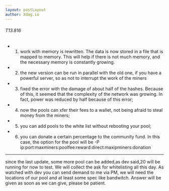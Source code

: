 ```yaml
---
layout: postLayout
author: Xdag.io
---
```


###### T13.816
- 1) work with memory is rewritten. The data is now stored in a file that is mapped to memory. This will help if there is not much memory, and the necessary memory is constantly growing.
- 2) the new version can be run in parallel with the old one, if you have a powerful server, so as not to interrupt the work of the miners
- 3) fixed the error with the damage of about half of the hashes. Because of this, it seemed that the complexity of the network was growing. In fact, power was reduced by half because of this error;
- 4) now the pools can xfer their fees to a wallet, not being afraid to steal money from the miners;
- 5) you can add pools to the white list without rebooting your pool;
- 6) you can donate a certain percentage to the community fund. In this case, the option for the pool will be -P ip:port:maxminers:poolfee:reward:direct:maxipminers:donation

***
since the last update, some more pool can be added,as dev said,20 will be running for now to test.
We will collect the ask for whitelisting all this day.
As watched with dev you can send demand to me via PM, we will need the locations of our pool and at least some spec like bandwitch.
Answer will be given as soon as we can give, please be patient.